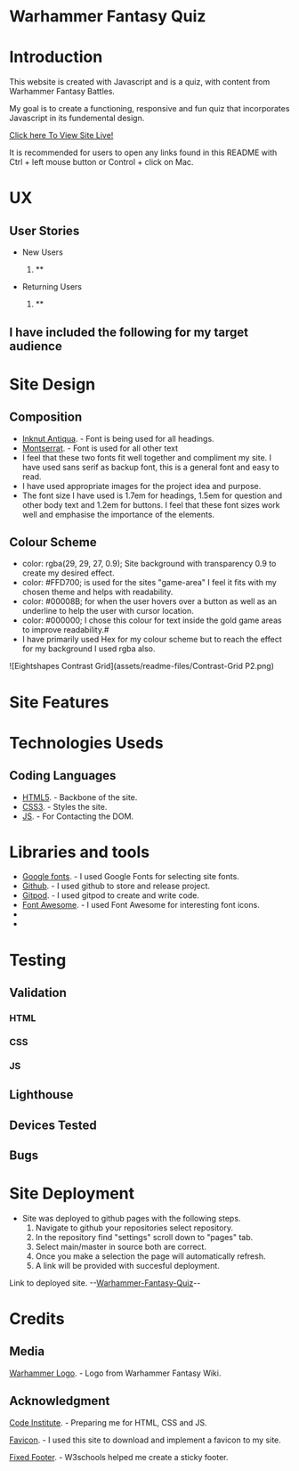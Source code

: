 # Warhammer Fantasy Quiz

##

# Introduction
This website is created with Javascript and is a quiz, with content from Warhammer Fantasy Battles.

My goal is to create a functioning, responsive and fun quiz that incorporates Javascript in its fundemental design.

[Click here To View Site Live!](https://matex600.github.io/Warhammer-Quiz/)

It is recommended for users to open any links found in this README with Ctrl + left mouse button or Control + click on Mac.
# UX

## User Stories
* New Users 
  1. **

* Returning Users
  1. **

## I have included the following for my target audience

# Site Design

## Composition
* [Inknut Antiqua](https://fonts.google.com/specimen/Inknut+Antiqua?query=inknut). - Font is being used for all headings.
* [Montserrat](https://fonts.google.com/specimen/Montserrat?query=mon). - Font is used for all other text 
* I feel that these two fonts fit
  well together and compliment my site. I have used sans serif as backup font,
  this is a general font and easy to read.
* I have used appropriate images for the project idea and purpose.
* The font size I have used is 1.7em for headings, 1.5em for question and other body text and 1.2em for buttons.
  I feel that these font sizes work well and emphasise the importance of the elements.
## Colour Scheme
* color: rgba(29, 29, 27, 0.9); Site background with transparency 0.9 to create my desired effect.
* color: #FFD700; is used for the sites "game-area" I feel it fits with my chosen theme and helps with readability.
* color: #00008B; for when the user hovers over a button as well as an underline to help the user with cursor location.
* color: #000000; I chose this colour for text inside the gold game areas to improve readability.#
* I have primarily used Hex for my colour scheme but to reach the effect for my background I used rgba also.

![Eightshapes Contrast Grid](assets/readme-files/Contrast-Grid P2.png)

# Site Features

# Technologies Useds

## Coding Languages
* [HTML5](https://en.wikipedia.org/wiki/HTML5). - Backbone of the site.
* [CSS3](https://en.wikipedia.org/wiki/CSS). - Styles the site.
* [JS](https://en.wikipedia.org/wiki/JavaScript). - For Contacting the DOM.

# Libraries and tools
 * [Google fonts](https://fonts.google.com/). - I used Google Fonts for selecting site fonts.
 * [Github](https://github.com/). - I used github to store and release project.
 * [Gitpod](https://www.gitpod.io/). - I used gitpod to create and write code.
 * [Font Awesome](https://fontawesome.com/). - I used Font Awesome for interesting font icons.
 *
 *

# Testing

## Validation

### HTML

### CSS

### JS

## Lighthouse

## Devices Tested

## Bugs

# Site Deployment

* Site was deployed to github pages with the following steps.
  1. Navigate to github your repositories select repository.
  2. In the repository find "settings" scroll down to "pages" tab.
  3. Select main/master in source both are correct.
  4. Once you make a selection the page will automatically refresh.
  5. A link will be provided with succesful deployment.

Link to deployed site. --[Warhammer-Fantasy-Quiz](https://matex600.github.io/Warhammer-Quiz/)--

# Credits

## Media
[Warhammer Logo](https://static.wikia.nocookie.net/warhammerfb/images/c/c0/Warhammer-logo_%281%29.png/revision/latest/scale-to-width-down/740?cb=20200506191405). - Logo from Warhammer Fantasy Wiki.


## Acknowledgment
[Code Institute](https://codeinstitute.net/). - Preparing me for HTML, CSS and JS.

[Favicon](https://favicon.io/). - I used this site to download and implement a favicon to my site.

[Fixed Footer](https://www.w3schools.com/howto/howto_css_fixed_footer.asp). - W3schools helped me create a sticky footer.